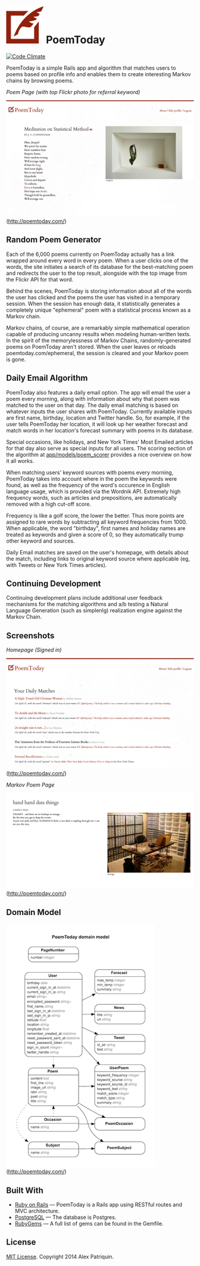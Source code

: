 
# [![](/app/assets/images/logo_small.png "PoemToday logo")](http://poemtoday.com/) PoemToday
[![Code Climate](https://codeclimate.com/github/AlexPatriquin/poem-today.png)](https://codeclimate.com/github/AlexPatriquin/poem-today)

PoemToday is a simple Rails app and algorithm that matches users to poems based on profile info and enables them to create interesting Markov chains by browsing poems.

*Poem Page (with top Flickr photo for referral keyword)*

![](/public/assets/stats_poem.png "Poem Page")(http://poemtoday.com/)

## Random Poem Generator
Each of the 6,000 poems currently on PoemToday actually has a link wrapped around every word in every poem. When a user clicks one of the words, the site initiates a search of its database for the best-matching poem and redirects the user to the top result, alongside with the top image from the Flickr API for that word.

Behind the scenes, PoemToday is storing information about all of the words the user has clicked and the poems the user has visited in a temporary session. When the session has enough data, it statistically generates a completely unique "ephemeral" poem with a statistical process known as a Markov chain.

Markov chains, of course, are a remarkably simple mathematical operation capable of producing uncanny results when modeling human-written texts. In the spirit of the memorylessness of Markov Chains, randomly-generated poems on PoemToday aren't stored. When the user leaves or reloads poemtoday.com/ephemeral, the session is cleared and your Markov poem is gone.

## Daily Email Algorithm
PoemToday also features a daily email option. The app will email the user a poem every morning, along with information about why that poem was matched to the user on that day. The daily email matching is based on whatever inputs the user shares with PoemToday. Currently available inputs are first name, birthday, location and Twitter handle. So, for example, if the user tells PoemToday her location, it will look up her weather forecast and match words in her location's forecast summary with poems in its database.

Special occasions, like holidays, and New York Times' Most Emailed articles for that day also serve as special inputs for all users. The scoring section of the algorithm at [app/models/poem_scorer](app/models/poem_scorer.rb) provides a nice overview on how it all works.

When matching users' keyword sources with poems every morning, PoemToday takes into account where in the poem the keywords were found, as well as the frequency of the word's occurence in English language usage, which is provided via the Wordnik API. Extremely high frequency words, such as articles and prepositions, are automatically removed with a high cut-off score. 

Frequency is like a golf score, the lower the better. Thus more points are assigned to rare words by subtracting all keyword frequencies from 1000. When applicable, the word "birthday", first names and holiday names are treated as keywords and given a score of 0, so they automatically trump other keyword and sources.

Daily Email matches are saved on the user's homepage, with details about the match, including links to original keyword source where applicable (eg, with Tweets or New York Times articles).

## Continuing Development
Continuing development plans include additional user feedback mechanisms for the matching algorithms and a/b testing a Natural Language Generation (such as simplenlg) realization engine against the Markov Chain.

## Screenshots
*Homepage (Signed in)*

![](/public/assets/homepage_signed_in.png "Homepage (signed in)")(http://poemtoday.com/)

*Markov Poem Page*

![](/public/assets/markov_storage.png "Markov Poem Page")(http://poemtoday.com/)

## Domain Model
![](/public/assets/erd.png "Database Schema")(http://poemtoday.com/)

## Built With
- [Ruby on Rails](https://github.com/rails/rails) &mdash; PoemToday
 is a Rails app using RESTful routes and MVC architecture.
- [PostgreSQL](http://www.postgresql.org/) &mdash; The database is Postgres.
- [RubyGems](https://github.com/AlexPatriquin/BitcoinMessenger/blob/master/Gemfile) &mdash; A full list of gems can be found in the Gemfile.

## License
[MIT License](/mit-license). Copyright 2014 Alex Patriquin.


